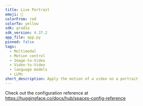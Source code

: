 ```yaml
---
title: Live Portrait
emoji: 🤪
colorFrom: red
colorTo: yellow
sdk: gradio
sdk_version: 4.37.2
app_file: app.py
pinned: false
tags:
  - Multimodal
  - Motion control
  - Image-to-Video
  - Video-to-Video
  - language models
  - LLMs
short_description: Apply the motion of a video on a portrait
---
```


Check out the configuration reference at https://huggingface.co/docs/hub/spaces-config-reference